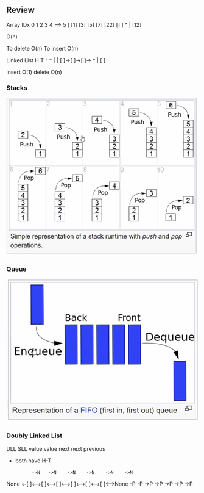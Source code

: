 ## Review
Array
IDx
   0   1   2   3   4 --> 5
[ [1] [3] [5] [7] [22]  []     ]
                  ^
                  |
                [12]

O(n)

To delete O(n)
To insert O(n)

Linked List 
 H          T
 ^          ^
 |          |
[ ]->[ ]->[ ]->
    ^
    |
   [ ]

insert O(1)
delete O(n)

### Stacks

![LIFO](images/LIFO.png)

### Queue

![FIFO](images/FIFO.png)

### Doubly Linked List
DLL            SLL
value          value
next           next
previous
- both have H-T

            ->N   ->N    ->N    ->N    ->N    ->N
None <-[ ]<-->[ ]<-->[ ]<-->[ ]<-->[ ]<-->[ ]<-->None
     -P    -P   ->P    ->P    ->P    ->P    ->P
